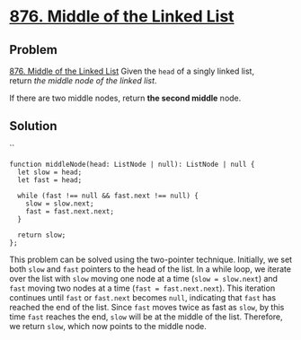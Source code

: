 # [876. Middle of the Linked List](https://leetcode.com/problems/middle-of-the-linked-list/)

## Problem
[876. Middle of the Linked List](https://leetcode.com/problems/middle-of-the-linked-list/)
Given the `head` of a singly linked list, return _the middle node of the linked list_.

If there are two middle nodes, return **the second middle** node.

## Solution
``
```
function middleNode(head: ListNode | null): ListNode | null {  
  let slow = head;  
  let fast = head;  
  
  while (fast !== null && fast.next !== null) {  
    slow = slow.next;  
    fast = fast.next.next;  
  }  
  
  return slow;  
};
```

This problem can be solved using the two-pointer technique. Initially, we set both `slow` and `fast` pointers to the head of the list. In a while loop, we iterate over the list with `slow` moving one node at a time (`slow = slow.next`) and `fast` moving two nodes at a time (`fast = fast.next.next`). This iteration continues until `fast` or `fast.next` becomes `null`, indicating that `fast` has reached the end of the list. Since `fast` moves twice as fast as `slow`, by this time `fast` reaches the end, `slow` will be at the middle of the list. Therefore, we return `slow`, which now points to the middle node.

